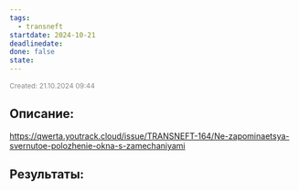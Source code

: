 ```yaml
---
tags:
  - transneft
startdate: 2024-10-21
deadlinedate: 
done: false
state:
---
```

<span style="font-size:12px; color:#888888;">Created: 21.10.2024 09:44</span>

## Описание:

https://qwerta.youtrack.cloud/issue/TRANSNEFT-164/Ne-zapominaetsya-svernutoe-polozhenie-okna-s-zamechaniyami
## Результаты:



